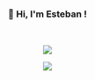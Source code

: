 <h3 align="center">👋 Hi, I'm Esteban !</h3>
<br />
<p align="center">
  <img src="https://skills.thijs.gg/icons?i=c,java,flutter,python,html,css,php,mysql" />
</p>
<p align="center">
  <img src="https://github-readme-stats.vercel.app/api/top-langs/?username=hesest&layout=compact&theme=buefy&hide_border=true" />
</p>
<!---
hesest/hesest is a ✨ special ✨ repository because its `README.md` (this file) appears on your GitHub profile.
You can click the Preview link to take a look at your changes.
--->
